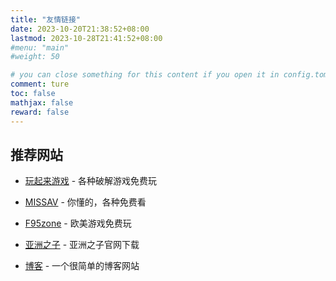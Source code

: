 ```yaml
---
title: "友情链接"
date: 2023-10-20T21:38:52+08:00
lastmod: 2023-10-28T21:41:52+08:00
#menu: "main"
#weight: 50

# you can close something for this content if you open it in config.toml.
comment: ture
toc: false
mathjax: false
reward: false
---
```


## 推荐网站 ##


- [玩起来游戏](https://www.688qf.com?aff=72907) - 各种破解游戏免费玩

- [MISSAV](https://thisav.com/) - 你懂的，各种免费看

- [F95zone](https://f95zone.to/) - 欧美游戏免费玩

- [亚洲之子](https://airtable.com/appWACcnnNRnHZlPO/shrTk6XoBuLuMlI3s/tblQvpxoD3tsuc68n) - 亚洲之子官网下载

- [博客](https://philadelphiaalternativemedicin.com/) - 一个很简单的博客网站

